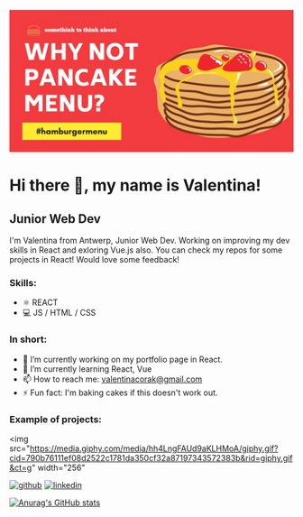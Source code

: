 ![Junior Web Dev](https://github.com/VCorak/VCorak/blob/main/Red%20Purple%20Modern%20Occult%20Tarot%20Reading%20Business%20Halloween%20Banner.png)

# Hi there 👋, my name is Valentina!
## Junior Web Dev

I'm Valentina from Antwerp, Junior Web Dev. Working on improving my dev skills in React and exloring Vue.js also. You can check my repos for some projects in React! Would love some feedback!

### Skills: 
* ⚛ REACT  
* 💻 JS / HTML / CSS

### In short:

- 🔭 I’m currently working on my portfolio page in React. 
- 🌱 I’m currently learning React, Vue 
- 📫 How to reach me: valentinacorak@gmail.com 
- ⚡ Fun fact: I'm baking cakes if this doesn't work out.

### Example of projects:
<img src="https://media.giphy.com/media/hh4LngFAUd9aKLHMoA/giphy.gif?cid=790b76111ef08d2522c1781da350cf32a87197343572383b&rid=giphy.gif&ct=g" width="256"

[<img src='https://cdn.jsdelivr.net/npm/simple-icons@3.0.1/icons/github.svg' alt='github' height='40'>](https://github.com/https://github.com/VCorak)  [<img src='https://cdn.jsdelivr.net/npm/simple-icons@3.0.1/icons/linkedin.svg' alt='linkedin' height='40'>](https://www.linkedin.com/in/linkedin.com/in/valentina-corak-060/)  



[![Anurag's GitHub stats](https://github-readme-stats.vercel.app/api?username=vcorak)](https://github.com/anuraghazra/github-readme-stats)

